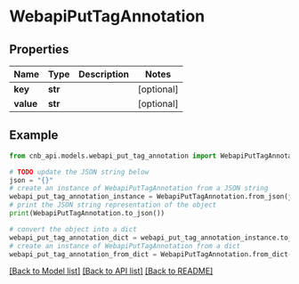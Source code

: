 # WebapiPutTagAnnotation


## Properties

Name | Type | Description | Notes
------------ | ------------- | ------------- | -------------
**key** | **str** |  | [optional] 
**value** | **str** |  | [optional] 

## Example

```python
from cnb_api.models.webapi_put_tag_annotation import WebapiPutTagAnnotation

# TODO update the JSON string below
json = "{}"
# create an instance of WebapiPutTagAnnotation from a JSON string
webapi_put_tag_annotation_instance = WebapiPutTagAnnotation.from_json(json)
# print the JSON string representation of the object
print(WebapiPutTagAnnotation.to_json())

# convert the object into a dict
webapi_put_tag_annotation_dict = webapi_put_tag_annotation_instance.to_dict()
# create an instance of WebapiPutTagAnnotation from a dict
webapi_put_tag_annotation_from_dict = WebapiPutTagAnnotation.from_dict(webapi_put_tag_annotation_dict)
```
[[Back to Model list]](../README.md#documentation-for-models) [[Back to API list]](../README.md#documentation-for-api-endpoints) [[Back to README]](../README.md)


